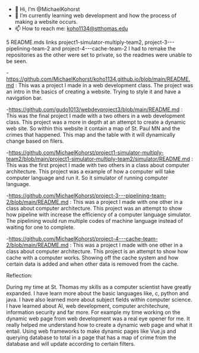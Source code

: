 - 👋 Hi, I’m @MichaelKohorst
- 🌱 I’m currently learning web development and how the process of making a website occurs.
- 📫 How to reach me: koho1134@stthomas.edu

5 README.mds links
  project1-simulator-multiply-team2, project-3---pipelining-team-2 and project-4---cache-team-2 I had to remake the repositories as the other were set to private, so the readmes
  were unable to be seen.
  
 -https://github.com/MichaelKohorst/koho1134.github.io/blob/main/README.md : This was a project I made in a web development class. The project was an intro in the basics of creating a website. Trying to style it and have a navigation bar.
 
 -https://github.com/gudo1013/webdevproject3/blob/main/README.md : This was the final project I made with a two others in a web development class. This project was a more in depth at an attempt to create a dynamic web site. So within this website it contain a map of St. Paul MN and the crimes that happened. This map and the table with it will dynamically change based on filers.
 
 -https://github.com/MichaelKohorst/project1-simulator-multiply-team2/blob/main/project1-simulator-multiply-team2/simulator/README.md : This was the first project I made with two others in a class about computer architecture. This project was a example of how a computer will take computer language and run it. So it simulator of running computer language.
 
 -https://github.com/MichaelKohorst/project-3---pipelining-team-2/blob/main/README.md : This was a project I made with one other in a class about computer architecture. This project was an attempt to show how pipeline with increase the efficiency of a computer language simulator. The pipelining would run multiple codes of machine language instead of waiting for one to complete.
 
 -https://github.com/MichaelKohorst/project-4---cache-team-2/blob/main/README.md : This was a project I made with one other in a class about computer architecture. This project is an attempt to show how cache with a computer works. Showing off the cache system and how certain data is added and when other data is removed from the cache.
 
Reflection: 

  During my time at St. Thomas my skills as a computer scientist have greatly expanded. I have learn more about the basic languages like, c, python and java. I have also learned more about subject fields within computer science. I have learned about AI, web development, computer architechure, information security and far more. For example my time working on the dynamic web page from web development was a real eye opener for me. It really helped me understand how to create a dynamic web page and what it entail. Using web frameworks to make dynamic pages like Vue.js and querying database to total in a page that has a map of crime from the database and will update according to certain filters.
